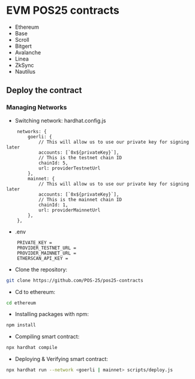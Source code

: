 # EVM POS25 contracts
- Ethereum
- Base
- Scroll
- Bitgert 
- Avalanche
- Linea
- ZkSync
- Nautilus

## Deploy the contract
### Managing Networks

- Switching network: hardhat.config.js
```
    networks: {
        goerli: {
            // This will allow us to use our private key for signing later
            accounts: [`0x${privateKey}`],
            // This is the testnet chain ID
            chainId: 5,
            url: providerTestnetUrl
        },
        mainnet: {
            // This will allow us to use our private key for signing later
            accounts: [`0x${privateKey}`],
            // This is the mainnet chain ID
            chainId: 1,
            url: providerMainnetUrl
        },
    },
```

- .env
```
    PRIVATE_KEY =
    PROVIDER_TESTNET_URL =
    PROVIDER_MAINNET_URL =
    ETHERSCAN_API_KEY =
```

- Clone the repository:
```bash
git clone https://github.com/POS-25/pos25-contracts
```
- Cd to ethereum:
```bash
cd ethereum
```
- Installing packages with npm:
```bash
npm install
```

- Compiling smart contract:
```bash
npx hardhat compile
```

- Deploying & Verifying smart contract:
```bash
npx hardhat run --network <goerli | mainnet> scripts/deploy.js
```